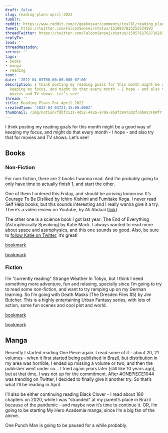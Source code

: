 ```yaml
---
draft: false
slug: reading-plans-april-2022
tumblr:
reddit: https://www.reddit.com/r/geekosaur/comments/tvs78l/reading_plans_for_april_2022/
tweet: https://twitter.com/FalconSensei/status/1510837825255534593
threadTwitter: https://twitter.com/FalconSensei/status/1505762762718281729
replyTo:
lead: ''
threadMastodon:
series: ''
tags:
- books
- manga
- reading
toot:
date: '2022-04-03T00:00:00.000-07:00'
description: I think posting my reading goals for this month might be a good way of
  keeping my focus, and might do that every month - I hope - and also try that for
  movies and TV shows. Let’s see!
thread: ''
title: Reading Plans For April 2022
createdTime: '2022-04-03T21:45:00.000Z'
thumbnail: /img/notion/fdbf3131-4d52-442a-a70a-959f38472d2f/mbAV3FOWfY-1200.jpeg
---
```


I think posting my reading goals for this month might be a good way of keeping my focus, and might do that every month - I hope - and also try that for movies and TV shows. Let’s see!

## Books

### Non-Fiction

For non-fiction, there are 2 books I wanna read. And I’m probably going to only have time to actually finish 1, and start the other.

One of them I ordered this Friday, and should be arriving tomorrow. It’s Courage To Be Disliked by Ichiro Kishimi and Fumitake Koga. I never read Self Help books, but this sounds interesting and I really wanna give it a try. There’s a video review on Youtube, by Ali Abdaal ([link](https://www.youtube.com/watch?v=Bf4Hs5E9eNg)).

The other one is a science book I got last year: The End of Everything (Astrophisically Speaking) by Katie Mack. I always wanted to read more about space and astrophysics, and this one sounds so good. Also, be sure to [follow Katie on Twitter](https://twitter.com/AstroKatie), it’s great!

[bookmark](https://app.thestorygraph.com/books/28473aa9-7e42-4ce1-9cb2-2534d9629ccd)

[bookmark](https://app.thestorygraph.com/books/8c784b55-c3e6-4e6b-8221-a8da7bf632d4)

### Fiction

I’m “currently reading” Strange Weather In Tokyo, but I think I need something more adventure, fun and relaxing, specially since I’m going to try to read some non-fiction, and want to try ramping up on my German learning. So I’m going with Death Masks (The Dresden Files #5) by Jim Butcher. This is a highly entertaining Urban Fantasy series, with lots of action, some fun scenes and cool plot and world.

[bookmark](https://app.thestorygraph.com/books/637832e0-4f75-44e6-961b-6f301081feb5)

[bookmark](https://app.thestorygraph.com/books/f393a525-bdd2-4659-a456-946595d3fcc2)

## Manga

Recently I started reading One Piece again. I read some of it - about 20, 21 volumes - when it first started being published in Brazil, but distribution in my area was horrible, I ended up missing a volume or two, and then the publisher went under so... I tried again years later (still like 10 years ago), but at that time, I was not up for the commitment. After #ONEPIECE1044 was trending on Twitter, I decided to finally give it another try. So that’s what I’ll be reading in April.

I’ll also be either continuing reading Black Clover - I read about 180 chapters on 2020, while I was “stranded” at my parent’s place in Brazil because of the pandemic - and maybe now it’s time to continue it. OR, I’m going to be starting My Hero Academia manga, since I’m a big fan of the anime.

One Punch Man is going to be paused for a while probably.
